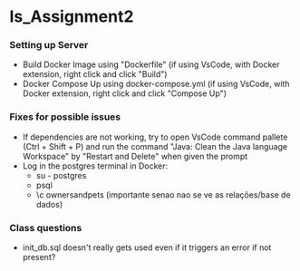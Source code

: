 # Is_Assignment2
 
### Setting up Server
- Build Docker Image using "Dockerfile" (if using VsCode, with Docker extension, right click and click "Build")
- Docker Compose Up using docker-compose.yml (if using VsCode, with Docker extension, right click and click "Compose Up")


### Fixes for possible issues
- If dependencies are not working, try to open VsCode command pallete (Ctrl + Shift + P) and run the command "Java: Clean the Java language Workspace" by "Restart and Delete" when given the prompt
- Log in the postgres terminal in Docker:
  - su - postgres
  - psql
  - \c ownersandpets    (importante senao nao se ve as relações/base de dados)



### Class questions
- init_db.sql doesn't really gets used even if it triggers an error if not present?